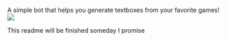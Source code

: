 A simple bot that helps you generate textboxes from your favorite games!
<img src="https://github.com/Reishimanfr/Textboxer/assets/92938606/62379af0-194f-456f-acae-aa929ef90d24" align="center">

This readme will be finished someday I promise
